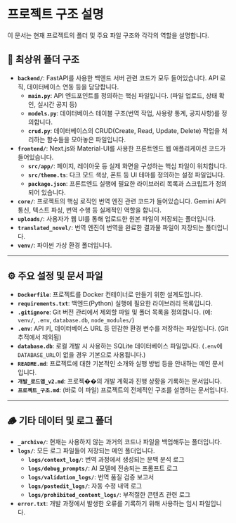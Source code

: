 # 프로젝트 구조 설명

이 문서는 현재 프로젝트의 폴더 및 주요 파일 구조와 각각의 역할을 설명합니다.

## 📂 최상위 폴더 구조

-   **`backend/`**: FastAPI를 사용한 백엔드 서버 관련 코드가 모두 들어있습니다. API 로직, 데이터베이스 연동 등을 담당합니다.
    -   **`main.py`**: API 엔드포인트를 정의하는 핵심 파일입니다. (파일 업로드, 상태 확인, 실시간 공지 등)
    -   **`models.py`**: 데이터베이스 테이블 구조(번역 작업, 사용량 통계, 공지사항)를 정의합니다.
    -   **`crud.py`**: 데이터베이스의 CRUD(Create, Read, Update, Delete) 작업을 처리하는 함수들을 모아놓은 파일입니다.
-   **`frontend/`**: Next.js와 Material-UI를 사용한 프론트엔드 웹 애플리케이션 코드가 들어있습니다.
    -   **`src/app/`**: 페이지, 레이아웃 등 실제 화면을 구성하는 핵심 파일이 위치합니다.
    -   **`src/theme.ts`**: 다크 모드 색상, 폰트 등 UI 테마를 정의하는 설정 파일입니다.
    -   **`package.json`**: 프론트엔드 실행에 필요한 라이브러리 목록과 스크립트가 정의되어 있습니다.
-   **`core/`**: 프로젝트의 핵심 로직인 번역 엔진 관련 코드가 들어있습니다. Gemini API 통신, 텍스트 파싱, 번역 수행 등 실제적인 역할을 합니다.
-   **`uploads/`**: 사용자가 웹 UI를 통해 업로드한 원본 파일이 저장되는 폴더입니다.
-   **`translated_novel/`**: 번역 엔진이 번역을 완료한 결과물 파일이 저장되는 폴더입니다.
-   **`venv/`**: 파이썬 가상 환경 폴더입니다.

---

## ⚙️ 주요 설정 및 문서 파일

-   **`Dockerfile`**: 프로젝트를 Docker 컨테이너로 만들기 위한 설계도입니다.
-   **`requirements.txt`**: 백엔드(Python) 실행에 필요한 라이브러리 목록입니다.
-   **`.gitignore`**: Git 버전 관리에서 제외할 파일 및 폴더 목록을 정의합니다. (예: `venv/`, `.env`, `database.db`, `node_modules/`)
-   **`.env`**: API 키, 데이터베이스 URL 등 민감한 환경 변수를 저장하는 파일입니다. (Git 추적에서 제외됨)
-   **`database.db`**: 로컬 개발 시 사용하는 SQLite 데이터베이스 파일입니다. (`.env`에 `DATABASE_URL`이 없을 경우 기본으로 사용됩니다.)
-   **`README.md`**: 프로젝트에 대한 기본적인 소개와 실행 방법 등을 안내하는 메인 문서입니다.
-   **`개발_로드맵_v2.md`**: 프로젝��의 개발 계획과 진행 상황을 기록하는 문서입니다.
-   **`프로젝트_구조.md`**: (바로 이 파일) 프로젝트의 전체적인 구조를 설명하는 문서입니다.

---

## 🪵 기타 데이터 및 로그 폴더

-   **`_archive/`**: 현재는 사용하지 않는 과거의 코드나 파일을 백업해두는 폴더입니다.
-   **`logs/`**: 모든 로그 파일들이 저장되는 메인 폴더입니다.
    -   **`logs/context_log/`**: 번역 과정에서 생성되는 문맥 분석 로그 
    -   **`logs/debug_prompts/`**: AI 모델에 전송되는 프롬프트 로그
    -   **`logs/validation_logs/`**: 번역 품질 검증 보고서
    -   **`logs/postedit_logs/`**: 자동 수정 내역 로그
    -   **`logs/prohibited_content_logs/`**: 부적절한 콘텐츠 관련 로그
-   **`error.txt`**: 개발 과정에서 발생한 오류를 기록하기 위해 사용하는 임시 파일입니다.